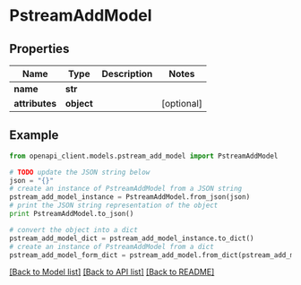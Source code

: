 # PstreamAddModel


## Properties
Name | Type | Description | Notes
------------ | ------------- | ------------- | -------------
**name** | **str** |  | 
**attributes** | **object** |  | [optional] 

## Example

```python
from openapi_client.models.pstream_add_model import PstreamAddModel

# TODO update the JSON string below
json = "{}"
# create an instance of PstreamAddModel from a JSON string
pstream_add_model_instance = PstreamAddModel.from_json(json)
# print the JSON string representation of the object
print PstreamAddModel.to_json()

# convert the object into a dict
pstream_add_model_dict = pstream_add_model_instance.to_dict()
# create an instance of PstreamAddModel from a dict
pstream_add_model_form_dict = pstream_add_model.from_dict(pstream_add_model_dict)
```
[[Back to Model list]](../README.md#documentation-for-models) [[Back to API list]](../README.md#documentation-for-api-endpoints) [[Back to README]](../README.md)


